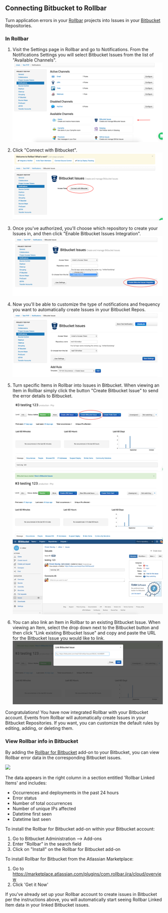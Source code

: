 ## Connecting Bitbucket to Rollbar
Turn application errors in your [Rollbar](https://rollbar.com/) projects into Issues in your
[Bitbucket](https://bitbucket.org/) Repositories.

### In Rollbar

1. Visit the Settings page in Rollbar and go to Notifications. From the Notifications Settings you
   will select Bitbucket Issues from the list of "Available Channels".
   ![](../images/tools/bitbucket/bitbucket1.png)

2. Click "Connect with Bitbucket".
   ![](../images/tools/bitbucket/bitbucket2.png)

3. Once you've authorized, you'll choose which repository to create your Issues in, and then click "Enable Bitbucket Issues Integration".
   ![](../images/tools/bitbucket/bitbucket3.png)

3. Now you'll be able to customize the type of notifications and frequency you want to automatically create Issues in your Bitbucket Repos.
   ![](../images/tools/bitbucket/bitbucket4.png)

4. Turn specific Items in Rollbar into Issues in Bitbucket. When viewing an Item in Rollbar simply click
   the button "Create Bitbucket Issue" to send the error details to Bitbucket.
   ![](../images/tools/bitbucket/bitbucket5.png)
   ![](../images/tools/bitbucket/bitbucket6.png)
   ![](../images/tools/bitbucket/bitbucket7.png)

5. You can also link an Item in Rollbar to an existing Bitbucket Issue. When viewing an Item, select the
   drop down next to the Bitbucket button and then click "Link existing Bitbucket Issue" and copy and paste
   the URL for the Bitbucket Issue you would like to link.
   ![](../images/tools/bitbucket/bitbucket8.png)

Congratulations! You have now integrated Rollbar with your Bitbucket account. Events from Rollbar will
automatically create Issues in your Bitbucket Repositories. If you want, you can customize the default rules
by editing, adding, or deleting them.

### View Rollbar info in Bitbucket
By adding the [Rollbar for Bitbucket](https://marketplace.atlassian.com/plugins/com.rollbar.jira/cloud/overview)
add-on to your Bitbucket, you can view Rollbar error data in the corresponding Bitbucket issues.

![](../images/tools/bitbucket/bitbucket_rollbar.png)

The data appears in the right column in a section entitled 'Rollbar Linked Items' and includes:

* Occurrences and deployments in the past 24 hours
* Error status
* Number of total occurrences
* Number of unique IPs affected
* Datetime first seen
* Datetime last seen

To install the Rollbar for Bitbucket add-on within your Bitbucket account:

1. Go to Bitbucket Administration --> Add-ons
2. Enter "Rollbar" in the search field
3. Click on "Install" on the Rollbar for Bitbucket add-on

To install Rollbar for Bitbucket from the Atlassian Marketplace:

1. Go to <https://marketplace.atlassian.com/plugins/com.rollbar.jira/cloud/overview>
2. Click 'Get it Now'

If you've already set up your Rollbar account to create issues in Bitbucket per the instructions above,
you will automatically start seeing Rollbar Linked Item data in your linked Bitbucket issues.

